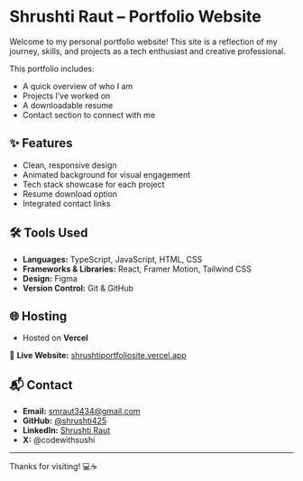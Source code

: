 # Shrushti Raut – Portfolio Website

Welcome to my personal portfolio website! This site is a reflection of my journey, skills, and projects as a tech enthusiast and creative professional.


This portfolio includes:

- A quick overview of who I am
- Projects I’ve worked on
- A downloadable resume
- Contact section to connect with me

## ✨ Features

- Clean, responsive design
- Animated background for visual engagement
- Tech stack showcase for each project
- Resume download option
- Integrated contact links

## 🛠️ Tools Used

- **Languages:** TypeScript, JavaScript, HTML, CSS
- **Frameworks & Libraries:** React, Framer Motion, Tailwind CSS
- **Design:** Figma
- **Version Control:** Git & GitHub

## 🌐 Hosting

- Hosted on **Vercel**

🔗 **Live Website:** [shrushtiportfoliosite.vercel.app](https://sushiai.netlify.app/)

## 📬 Contact

- **Email:** [smraut3434@gmail.com](mailto:smraut3434@gmail.com)
- **GitHub:** [@shrushti425](https://github.com/shrushti425)
- **LinkedIn:** [Shrushti Raut](https://linkedin.com/in/shrushti-raut4)
- **X:** @codewithsushi

---

Thanks for visiting! 💻☕
